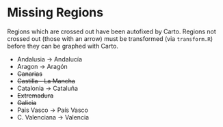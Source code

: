 # Missing Regions

Regions which are crossed out have been autofixed by Carto. Regions not crossed out (those with an arrow) must be transformed (via `transform.R`) before they can be graphed with Carto.

- Andalusia → Andalucía
- Aragon → Aragón
- ~~Canarias~~
- ~~Castilla - La Mancha~~
- Catalonia → Cataluña
- ~~Extremadura~~
- ~~Galicia~~
- Pais Vasco → País Vasco
- C. Valenciana → Valencia
